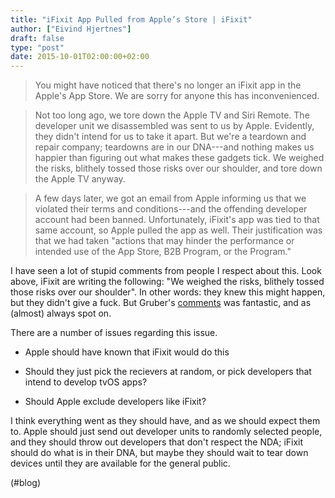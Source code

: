 ```yaml
---
title: "iFixit App Pulled from Apple’s Store | iFixit"
author: ["Eivind Hjertnes"]
draft: false
type: "post"
date: 2015-10-01T02:00:00+02:00
---
```


> You might have noticed that there's no longer an iFixit app in the
> Apple's App Store. We are sorry for anyone this has inconvenienced.

<!--quoteend-->

> Not too long ago, we tore down the Apple TV and Siri Remote. The
> developer unit we disassembled was sent to us by Apple. Evidently,
> they didn't intend for us to take it apart. But we're a teardown and
> repair company; teardowns are in our DNA---and nothing makes us
> happier than figuring out what makes these gadgets tick. We weighed
> the risks, blithely tossed those risks over our shoulder, and tore
> down the Apple TV anyway.

<!--quoteend-->

> A few days later, we got an email from Apple informing us that we
> violated their terms and conditions---and the offending developer
> account had been banned. Unfortunately, iFixit's app was tied to that
> same account, so Apple pulled the app as well. Their justification was
> that we had taken "actions that may hinder the performance or intended
> use of the App Store, B2B Program, or the Program."

I have seen a lot of stupid comments from people I respect about this.
Look above, iFixit are writing the following: "We weighed the risks,
blithely tossed those risks over our shoulder". In other words: they
knew this might happen, but they didn't give a fuck. But Gruber's
[comments](http://daringfireball.net/linked/2015/09/30/evidently) was
fantastic, and as (almost) always spot on.

There are a number of issues regarding this issue.

-   Apple should have known that iFixit would do this

-   Should they just pick the recievers at random, or pick developers that
    intend to develop tvOS apps?

-   Should Apple exclude developers like iFixit?

I think everything went as they should have, and as we should expect
them to. Apple should just send out developer units to randomly selected
people, and they should throw out developers that don't respect the NDA;
iFixit should do what is in their DNA, but maybe they should wait to
tear down devices until they are available for the general public.

(#blog)
